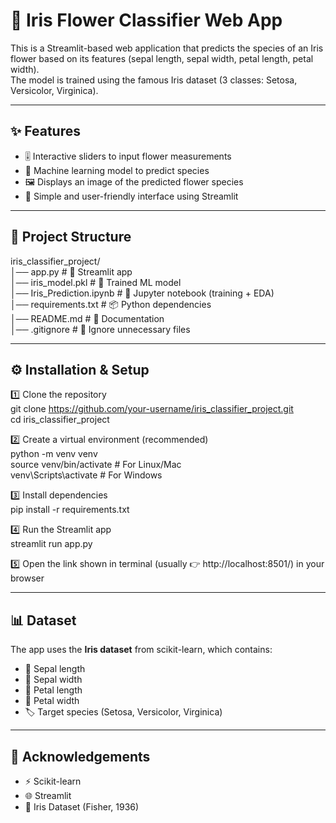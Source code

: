 # 🌸 Iris Flower Classifier Web App

This is a Streamlit-based web application that predicts the species of an Iris flower 
based on its features (sepal length, sepal width, petal length, petal width).  
The model is trained using the famous Iris dataset (3 classes: Setosa, Versicolor, Virginica).

-----------------------------------------
✨ Features
-----------------------------------------
- 🎚️ Interactive sliders to input flower measurements  
- 🤖 Machine learning model to predict species  
- 🖼️ Displays an image of the predicted flower species  
- 🎨 Simple and user-friendly interface using Streamlit  

-----------------------------------------
📂 Project Structure
-----------------------------------------
iris_classifier_project/  
│── app.py                # 🚀 Streamlit app  
│── iris_model.pkl        # 💾 Trained ML model  
│── Iris_Prediction.ipynb # 📒 Jupyter notebook (training + EDA)  
│── requirements.txt      # 📦 Python dependencies  
│── README.md             # 📘 Documentation  
│── .gitignore            # 🙈 Ignore unnecessary files  

-----------------------------------------
⚙️ Installation & Setup
-----------------------------------------
1️⃣ Clone the repository  
   git clone https://github.com/your-username/iris_classifier_project.git  
   cd iris_classifier_project  

2️⃣ Create a virtual environment (recommended)  
   python -m venv venv  
   source venv/bin/activate   # For Linux/Mac  
   venv\Scripts\activate      # For Windows  

3️⃣ Install dependencies  
   pip install -r requirements.txt  

4️⃣ Run the Streamlit app  
   streamlit run app.py  

5️⃣ Open the link shown in terminal (usually 👉 http://localhost:8501/) in your browser  

-----------------------------------------
📊 Dataset
-----------------------------------------
The app uses the **Iris dataset** from scikit-learn, which contains:  
- 🌿 Sepal length  
- 🌿 Sepal width  
- 🌸 Petal length  
- 🌸 Petal width  
- 🏷️ Target species (Setosa, Versicolor, Virginica)  

-----------------------------------------
🙏 Acknowledgements
-----------------------------------------
- ⚡ Scikit-learn  
- 🌐 Streamlit  
- 📖 Iris Dataset (Fisher, 1936)  
